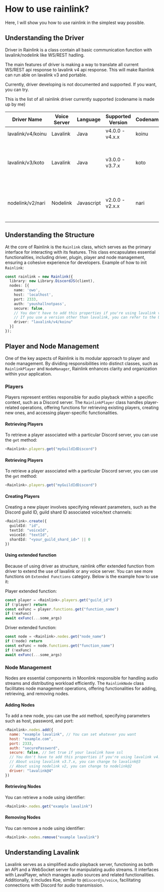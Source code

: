 # How to use rainlink?

Here, I will show you how to use rainlink in the simplest way possible.

## Understanding the Driver

Driver in Rainlink is a class contain all basic communication function with lavalink/nodelink like WS/REST hadling. 

The main features of driver is making a way to translate all current WS/REST api response to lavalink v4 api response. This will make Rainlink can run able on lavalink v3 and portable. 

Currently, driver developing is not documented and supported. If you want, you can try. 

This is the list of all rainlink driver currently supported (codename is made up by me)

| Driver Name       | Voice Server | Language   | Supported Version | Codename | Notes                                                      |
| ----------------- | ------------ | ---------- | ----------------- | -------- | ---------------------------------------------------------- | 
| lavalink/v4/koinu | Lavalink     | Java       | v4.0.0 - v4.x.x   | koinu    |                                                            |
| lavalink/v3/koto  | Lavalink     | Java       | v3.0.0 - v3.7.x   | koto     | `filter` and `resume` in lavalink below v3.4 not supported |
| nodelink/v2/nari  | Nodelink     | Javascript | v2.0.0 - v2.x.x   | nari     | Some `filter` mode in nodelink not supported               |

## Understanding the Structure

At the core of Rainlink is the `Rainlink` class, which serves as the primary interface for interacting with its features. This class encapsulates essential functionalities, including driver, plugin, player and node management, ensuring a cohesive experience for developers. Example of how to init `Rainlink`:

```ts
const rainlink = new Rainlink({
  library: new Library.DiscordJS(client),
  nodes: [{
    name: 'owo',
    host: 'localhost',
    port: 2333,
    auth: 'youshallnotpass',
    secure: false,
    // You don't have to add this properties if you're using lavalink v4.
    // If you use a version other than lavalink, you can refer to the Understanding the Driver section above
    driver: "lavalink/v4/koinu"
  }]
});
```

## Player and Node Management

One of the key aspects of Rainlink is its modular approach to player and node management. By dividing responsibilities into distinct classes, such as `RainlinkPlayer` and `NodeManager`, Rainlink enhances clarity and organization within your application.

### Players

Players represent entities responsible for audio playback within a specific context, such as a Discord server. The `RainlinkPlayer` class handles player-related operations, offering functions for retrieving existing players, creating new ones, and accessing player-specific functionalities.

#### Retrieving Players

To retrieve a player associated with a particular Discord server, you can use the `get` method:

```ts
<Rainlink>.players.get("myGuildIdDiscord")
```

#### Retrieving Players

To retrieve a player associated with a particular Discord server, you can use the `get` method:

```ts
<Rainlink>.players.get("myGuildIdDiscord")
```

#### Creating Players

Creating a new player involves specifying relevant parameters, such as the Discord guild ID, guild shard ID associated voice/text channels:

```ts
<Rainlink>.create({
  guildId: "id",
  textId: "voiceId",
  voiceId: "textId",
  shardId: "<your_guild_shard_id>" || 0
})
```

#### Using extended function

Because of using driver as structure, rainlink offer extended function from driver to extend the use of lavalink or any voice server. You can see more functions on `Extended Functions` category. Below is the example how to use it:

Player extended function:
```ts
const player = <Rainlink>.players.get("guild_id")
if (!player) return
const exFunc = player.functions.get("function_name")
if (!exFunc)
await exFunc(...some_args)
```

Driver extended function:
```ts
const node = <Rainlink>.nodes.get("node_name")
if (!node) return
const exFunc = node.functions.get("function_name")
if (!exFunc)
await exFunc(...some_args)
```

### Node Management

Nodes are essential components in Moonlink responsible for handling audio streams and distributing workload efficiently. The `RainlinkNode` class facilitates node management operations, offering functionalities for adding, retrieving, and removing nodes.

#### Adding Nodes

To add a new node, you can use the `add` method, specifying parameters such as host, password, and port:

```js
<Rainlink>.nodes.add({
  name: "example lavalink", // You can set whatever you want
  host: "example.com",
  port: 2333,
  auth: "securePassword",
  secure: false, // Set true if your lavalink have ssl
  // You don't have to add this properties if you're using lavalink v4.
  // About using lavalink v3.7.x, you can change to lavalink@3
  // About using nodelink v2, you can change to nodelink@2
  driver: "lavalink@4"
})
```

#### Retrieving Nodes

You can retrieve a node using identifier:

```ts
<Rainlink>.nodes.get("example lavalink")
```

#### Removing Nodes

You can remove a node using identifier:

```ts
<Rainlink>.nodes.remove("example lavalink")
```

## Understanding Lavalink

Lavalink serves as a simplified audio playback server, functioning as both an API and a WebSocket server for manipulating audio streams. It interfaces with LavaPlayer, which manages audio sources and related functionalities. Additionally, it includes Koe, similar to `@discordjs/voice`, facilitating connections with Discord for audio transmission.
